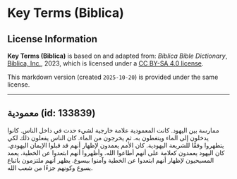 # Key Terms (Biblica)

## License Information

**Key Terms (Biblica)** is based on and adapted from: _Biblica Bible Dictionary_, [Biblica, Inc.](https://www.biblica.com/), 2023, which is licensed under a [CC BY-SA 4.0 license](https://creativecommons.org/licenses/by-sa/4.0/legalcode.en).

This markdown version (created `2025-10-20`) is provided under the same license.



--------------------------------

## معمودية (id: 133839)

ممارسة بين اليهود. كانت المعمودية علامة خارجية لشيء حدث في داخل الناس. كانوا يدخلون إلى الماء ويتغطون به. ثم يخرجون من الماء. كان الناس يفعلون ذلك لكي يتطهروا وفقًا للشريعة اليهودية. كان الأمم يعمدون لإظهار أنهم قد قبلوا الإيمان اليهودي. كان اليهود يعمدون كعلامة على أنهم أطاعوا الله. وأظهروا أنهم ابتعدوا عن الخطية. يعمد المسيحيون لإظهار أنهم ابتعدوا عن الخطية وآمنوا بيسوع. يظهر أنهم ملتزمون باتباع يسوع وكونهم جزءًا من شعب الله.


